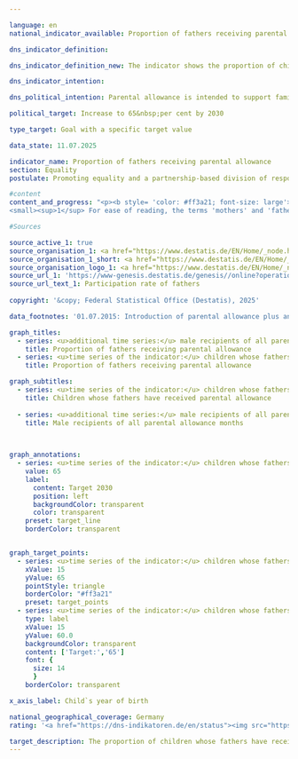 ```yaml
---

language: en        
national_indicator_available: Proportion of fathers receiving parental allowance        

dns_indicator_definition:         

dns_indicator_definition_new: The indicator shows the proportion of children (in per cent) whose fathers received parental allowance.        

dns_indicator_intention:         

dns_political_intention: Parental allowance is intended to support families in sharing responsibilities as partners and to achieve a good work-life balance for mothers and fathers. The introduction of Parental Allowance Plus and the partnership bonus in particular is intended to further promote social change in gender-stereotypical role models of mothers and fathers and ultimately promote equality in the labour market.        

political_target: Increase to 65&nbsp;per cent by 2030        

type_target: Goal with a specific target value        

data_state: 11.07.2025        

indicator_name: Proportion of fathers receiving parental allowance        
section: Equality        
postulate: Promoting equality and a partnership-based division of responsibilities        

#content         
content_and_progress: "<p><b style= 'color: #ff3a21; font-size: large'>5.1.d Proportion of fathers receiving parental allowance</b><br><br><b>Content and methodology</b><br><br>Parental allowance was introduced when the Federal Parental Allowance and Parental Leave Act (<abbr title='Federal Parental Allowance and Parental Leave Act' tabindex='0'>BEEG</abbr>) came into force for children born on or after January 1, 2007. Parents are entitled to parental allowance if they are resident or ordinarily resident in Germany, live in the same household as their child, are responsible for the child's care and upbringing and have no or only limited gainful employment. The regulations apply equally to mothers and fathers. The parents' spouses or partners are also eligible if they live in the same household. In over 99% of cases, the beneficiaries are biological or adoptive parents.<sup>1</sup> <br><br>The indicator is based on the quarterly parental allowance statistics, in which all approved parental allowance benefits are recorded. It shows the proportion of children born in a particular year whose fathers received parental allowance in relation to all children in that year for whom parental allowance was received.<br><br>As only children who are entitled to parental allowance are taken into account, children of foreign asylum seekers who are not entitled to parental allowance, for example, are not taken into account and therefore have no influence on the indicator.<br><br>The data is based on the completed parental allowance payments per birth cohort. Complete data is therefore generally only available around two years after the end of the respective birth year.<br><br>A differentiation by type of partnership (same-sex or opposite-sex) is not possible due to the current survey methodology. For the sake of simplicity, it is therefore assumed that each child is assigned exactly one father entitled to benefits.<br><br>Until June 30, 2015, the maximum period of entitlement was limited to 14&nbsp;months. For children born from July 1, 2015, parents can choose between different benefit models or combine them: Basic Parental Allowance, Parental Allowance Plus and Partnership Bonus. Depending on the model chosen, the period of entitlement can vary significantly.<br><br>The indicator only shows the actual amount of parental allowance received. It does not include the duration of entitlement or the possible extent of part-time employment while receiving parental allowance.<br><br>Since April 1, 2025, new income limits have applied to the receipt of parental allowance. This new regulation could influence the development of the indicator in future, as fewer couples are likely to be eligible.<br><br><b>Development</b><br><br>Between 2008&nbsp;and 2022, the proportion of fathers receiving parental allowance increased significantly. The proportion of children whose fathers received parental allowance increased from 21.2&nbsp;% in 2008&nbsp;to 46.3&nbsp;% in 2022. Maternal participation remained constant at a high level of around 98&nbsp;% over the same period.<br><br>Despite this trend, the politically set target of increasing the proportion of children with fathers receiving parental allowance to at least 65% by 2030&nbsp;is unlikely to be achieved if the trend remains the same.<br><br>The increase in paternal participation was accompanied by a slight decrease in the average duration of receipt per father. While fathers received parental allowance for children born in 2008&nbsp;for an average of 3.7&nbsp;months, the figure for the 2022&nbsp;cohort was only 3.3&nbsp;months. However, as more fathers participated overall, the total number of parental allowance months claimed by fathers increased. In relation to all eligible fathers&nbsp;–&nbsp;<abbr title='that is to say (id est)' tabindex='0'>i.e.</abbr> including those who did not apply &#8209; the average number of months claimed rose from 0.8&nbsp;(2008) to 1.5&nbsp;months (2022).<br><br>The average duration of entitlement for mothers (in relation to all eligible mothers) was significantly higher in comparison: it was 11.5&nbsp;months for the 2008&nbsp;cohort and rose to 13.8&nbsp;months for the 2022&nbsp;cohort.<br><br>A regional comparison for 2022&nbsp;shows clear differences in paternal participation: The highest proportions were recorded in Sachsen (55.4&nbsp;%) and Bayern (53.8&nbsp;%), while Bremen (35.0&nbsp;%) and Saarland (34.8&nbsp;%) had the lowest figures.<small><sup>1</sup> For ease of reading, the terms 'mothers' and 'fathers' are used in simplified form below.</small></p>"                

#Sources        

source_active_1: true
source_organisation_1: <a href="https://www.destatis.de/EN/Home/_node.html" target="_blank">Federal Statistical Office</a>
source_organisation_1_short: <a href="https://www.destatis.de/EN/Home/_node.html" target="_blank">Federal Statistical Office</a>
source_organisation_logo_1: <a href="https://www.destatis.de/EN/Home/_node.html" target="_blank"><img src="https://dns-indikatoren.de/public/OrgImgEn/destatis.png" alt="Federal Statistical Office" title=" Click here to visit the homepage of the organizationFederal Statistical Office" style="height:60px; width:148px; border:transparent"/></a>
source_url_1: 'https://www-genesis.destatis.de/genesis//online?operation=table&code=22922-0011&bypass=true&levelindex=0&levelid=1660813986805#abreadcrumb&language=en'
source_url_text_1: Participation rate of fathers
        
copyright: '&copy; Federal Statistical Office (Destatis), 2025'        

data_footnotes: '01.07.2015: Introduction of parental allowance plus and partnership bonus.<br>• In order to analyse all completed benefit payments for a specific period of birth, the maximum possible payment period must be taken into account, meaning that data can only be displayed with a longer time lag.'        

graph_titles: 
  - series: <u>additional time series:</u> male recipients of all parental allowance months taken
    title: Proportion of fathers receiving parental allowance
  - series: <u>time series of the indicator:</u> children whose fathers have received parental allowance
    title: Proportion of fathers receiving parental allowance        

graph_subtitles: 
  - series: <u>time series of the indicator:</u> children whose fathers have received parental allowance
    title: Children whose fathers have received parental allowance
    
  - series: <u>additional time series:</u> male recipients of all parental allowance months taken
    title: Male recipients of all parental allowance months
            


graph_annotations:
  - series: <u>time series of the indicator:</u> children whose fathers have received parental allowance
    value: 65
    label:
      content: Target 2030
      position: left
      backgroundColor: transparent
      color: transparent
    preset: target_line
    borderColor: transparent        


graph_target_points:
  - series: <u>time series of the indicator:</u> children whose fathers have received parental allowance
    xValue: 15
    yValue: 65
    pointStyle: triangle
    borderColor: "#ff3a21"
    preset: target_points
  - series: <u>time series of the indicator:</u> children whose fathers have received parental allowance
    type: label
    xValue: 15
    yValue: 60.0
    backgroundColor: transparent
    content: ['Target:','65']
    font: {
      size: 14
      }
    borderColor: transparent        

x_axis_label: Child`s year of birth        

national_geographical_coverage: Germany        
rating: '<a href="https://dns-indikatoren.de/en/status"><img src="https://sdg-indikatoren.de/public/Wettersymbole/Wolke.png" title="Although the indicator has in 2022 been moving in the desired direction toward the target, if the trend had to continued, the target would have been missed in the target year by more than 20% of the difference between the target value and the value at that time." alt="Weathersymbol: cloud"/></a>'        

target_description: The proportion of children whose fathers have received parental allowance should increase to at least 65&nbsp;per cent by 2030.<br><br>Based on the target formulation, the value of indicator 5.1.d would only increase to around 56&nbsp;per cent by 2030&nbsp;if the average development of the years 2017&nbsp;to 2027&nbsp;continues. The difference to the politically defined target value would be so great (over 20&nbsp;per cent of the difference between the target value and the value from 2022) that it is unlikely that the target will be achieved. Indicator 5.1.d is rated as "cloud" for 2022.        
---
```


